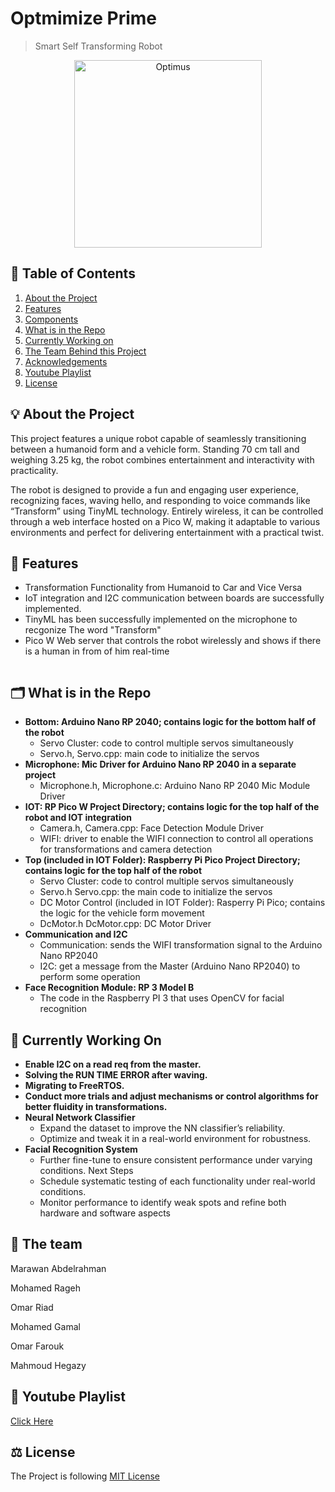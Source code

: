 # Optmimize Prime

> Smart Self Transforming Robot

<div align="center">
    <img src="https://i.imghippo.com/files/aue3999Hec.png" alt="Optimus" width="300"/>
</div>

## 📑 Table of Contents

1. [About the Project](#about-the-project)
2. [Features](#features)
3. [Components](#Components)
4. [What is in the Repo](#repo)
5. [Currently Working on](#currently-working-on)
6. [The Team Behind this Project](#Team)
7. [Acknowledgements](#acknowledgements)
8. [Youtube Playlist](#Youtube)
9. [License](#license)

## 💡 About the Project <a name="about-the-project"></a>

This project features a unique robot capable of seamlessly transitioning between a humanoid form and a vehicle form. Standing 70 cm tall and weighing 3.25 kg, the robot combines entertainment and interactivity with practicality.

The robot is designed to provide a fun and engaging user experience, recognizing faces, waving hello, and responding to voice commands like “Transform” using TinyML technology. Entirely wireless, it can be controlled through a web interface hosted on a Pico W, making it adaptable to various environments and perfect for delivering entertainment with a practical twist.

## 🚀 Features <a name="features"></a>

- Transformation Functionality from Humanoid to Car and Vice Versa
- IoT integration and I2C communication between boards are successfully implemented.
- TinyML has been successfully implemented on the microphone to recgonize The word "Transform"
- Pico W Web server that controls the robot wirelessly and shows if there is a human in from of him real-time

<div align="center">
    <img src="https://i.imghippo.com/files/STi5659ys.png" alt="" border="0">
</div>

## 🗂️ What is in the Repo <a name="repo"></a>

- **Bottom: Arduino Nano RP 2040; contains logic for the bottom half of the robot**
  - Servo Cluster: code to control multiple servos simultaneously
  - Servo.h, Servo.cpp: main code to initialize the servos
- **Microphone: Mic Driver for Arduino Nano RP 2040 in a separate project**
  - Microphone.h, Microphone.c: Arduino Nano RP 2040 Mic Module Driver
- **IOT: RP Pico W Project Directory; contains logic for the top half of the robot and IOT integration**
  - Camera.h, Camera.cpp: Face Detection Module Driver
  - WIFI: driver to enable the WIFI connection to control all operations for transformations and camera detection
- **Top (included in IOT Folder): Raspberry Pi Pico Project Directory; contains logic for the top half of the robot**
  - Servo Cluster: code to control multiple servos simultaneously
  - Servo.h Servo.cpp: the main code to initialize the servos
  - DC Motor Control (included in IOT Folder): Rasperry Pi Pico; contains the logic for the vehicle form movement
  - DcMotor.h DcMotor.cpp: DC Motor Driver
- **Communication and I2C**
  - Communication: sends the WIFI transformation signal to the Arduino Nano RP2040
  - I2C: get a message from the Master (Arduino Nano RP2040) to perform some operation
- **Face Recognition Module: RP 3 Model B**
  - The code in the Raspberry PI 3 that uses OpenCV for facial recognition

## 🚧 Currently Working On <a name="currently-working-on"></a>

- **Enable I2C on a read req from the master.**
- **Solving the RUN TIME ERROR after waving.**
- **Migrating to FreeRTOS.**
- **Conduct more trials and adjust mechanisms or control algorithms for better fluidity in transformations.**
- **Neural Network Classifier**
  - Expand the dataset to improve the NN classifier’s reliability.
  - Optimize and tweak it in a real-world environment for robustness.
- **Facial Recognition System**
  - Further fine-tune to ensure consistent performance under varying conditions.
    Next Steps
  - Schedule systematic testing of each functionality under real-world conditions.
  - Monitor performance to identify weak spots and refine both hardware and software aspects

## 🤝 The team <a name="Team"></a>

Marawan Abdelrahman

Mohamed Rageh

Omar Riad

Mohamed Gamal

Omar Farouk

Mahmoud Hegazy

## 🎥 Youtube Playlist <a name="Youtube">

[Click Here](https://youtube.com/playlist?list=PLkCAPNfoQVagmsrvh149anhgtYPH4tno4&si=05gJKN6DMOV7_OrY)

## ⚖️ License <a name="license">

The Project is following [MIT License](https://opensource.org/license/mit)
